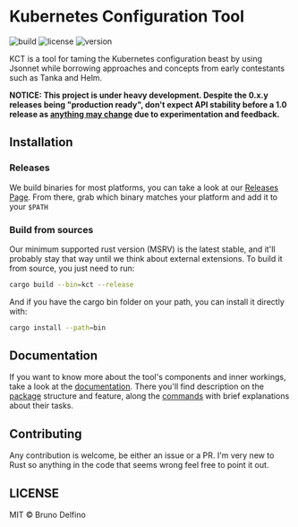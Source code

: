 # Kubernetes Configuration Tool

![build](https://img.shields.io/github/workflow/status/kseat/kct/Code%20Quality)
![license](https://img.shields.io/crates/l/kct)
![version](https://img.shields.io/crates/v/kct?label=version)

KCT is a tool for taming the Kubernetes configuration beast by using Jsonnet while borrowing approaches and concepts from early contestants such as Tanka and Helm.

**NOTICE: This project is under heavy development. Despite the 0.x.y releases being "production ready", don't expect API stability before a 1.0 release as [anything may change](https://semver.org/#spec-item-4) due to experimentation and feedback.**

## Installation

### Releases

We build binaries for most platforms, you can take a look at our [Releases Page](https://github.com/bruno-delfino1995/kct/releases). From there, grab which binary matches your platform and add it to your `$PATH`

### Build from sources

Our minimum supported rust version (MSRV) is the latest stable, and it'll probably stay that way until we think about external extensions. To build it from source, you just need to run:

``` sh
cargo build --bin=kct --release
```

And if you have the cargo bin folder on your path, you can install it directly with:

``` sh
cargo install --path=bin
```

## Documentation

If you want to know more about the tool's components and inner workings, take a look at the [documentation](./docs/index.md). There you'll find description on the [package](./docs/kcp.md) structure and feature, along the [commands](./docs/usage.md) with brief explanations about their tasks.

## Contributing

Any contribution is welcome, be either an issue or a PR. I'm very new to Rust so anything in the code that seems wrong feel free to point it out.

## LICENSE

MIT © Bruno Delfino
